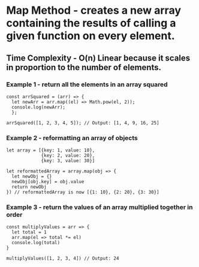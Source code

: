 # Map Method - creates a new array containing the results of calling a given function on every element.

## Time Complexity - O(n) Linear because it scales in proportion to the number of elements.

### Example 1 - return all the elements in an array squared

```
const arrSquared = (arr) => {
  let newArr = arr.map((el) => Math.pow(el, 2));
  console.log(newArr);
  };

arrSquared([1, 2, 3, 4, 5]); // Output: [1, 4, 9, 16, 25]
```

### Example 2 - reformatting an array of objects

```
let array = [{key: 1, value: 10},
             {key: 2, value: 20},
             {key: 3, value: 30}]

let reformattedArray = array.map(obj => {
  let newObj = {}
  newObj[obj.key] = obj.value
  return newObj
}) // reformattedArray is now [{1: 10}, {2: 20}, {3: 30}]
```

### Example 3 - return the values of an array multiplied together in order

```
const multiplyValues = arr => {
  let total = 1
  arr.map(el => total *= el)
  console.log(total)
}

multiplyValues([1, 2, 3, 4]) // Output: 24
```

